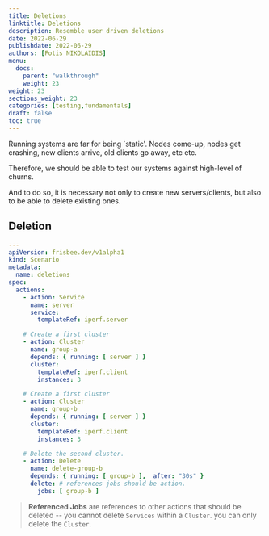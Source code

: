 ```yaml
---
title: Deletions
linktitle: Deletions
description: Resemble user driven deletions
date: 2022-06-29
publishdate: 2022-06-29
authors: [Fotis NIKOLAIDIS]
menu:
  docs:
    parent: "walkthrough"
    weight: 23
weight: 23
sections_weight: 23
categories: [testing,fundamentals]
draft: false
toc: true
---
```




Running systems are far for being `static'. Nodes come-up, nodes get crashing, new clients arrive, old clients go away, etc etc.

Therefore, we should be able to test our systems against high-level of churns. 

And to do so, it is necessary not only to create new servers/clients, but also to be able to delete existing ones. 



## Deletion


```yaml
---
apiVersion: frisbee.dev/v1alpha1
kind: Scenario
metadata:
  name: deletions
spec:
  actions:
    - action: Service
      name: server
      service:
        templateRef: iperf.server

    # Create a first cluster
    - action: Cluster
      name: group-a
      depends: { running: [ server ] }
      cluster:
        templateRef: iperf.client
        instances: 3

    # Create a first cluster
    - action: Cluster
      name: group-b
      depends: { running: [ server ] }
      cluster:
        templateRef: iperf.client
        instances: 3

    # Delete the second cluster.
    - action: Delete
      name: delete-group-b
      depends: { running: [ group-b ],  after: "30s" }
      delete: # references jobs should be action.
        jobs: [ group-b ]
```



> **Referenced Jobs** are references to other actions that should be deleted -- you cannot delete `Services` within a `Cluster`. you can only delete the `Cluster`.

